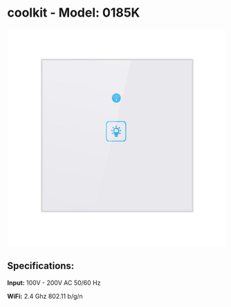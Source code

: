 # coolkit - Model: 0185K
![Image](https://raw.githubusercontent.com/Bizarrus/coolkit/master/0185K/Images/Original/Default.jpeg)

## Specifications:
**Input:** 100V - 200V AC 50/60 Hz

**WiFi:** 2.4 Ghz 802.11 b/g/n
